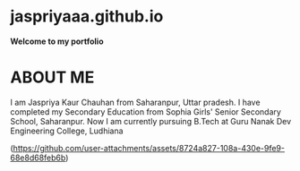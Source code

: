 # jaspriyaaa.github.io
**Welcome to my portfolio**
# ABOUT ME
I am Jaspriya Kaur Chauhan from Saharanpur, Uttar pradesh. I have completed my Secondary Education from Sophia Girls' Senior Secondary School, Saharanpur. Now I am currently pursuing B.Tech at Guru Nanak Dev Engineering College, Ludhiana

(https://github.com/user-attachments/assets/8724a827-108a-430e-9fe9-68e8d68feb6b)
